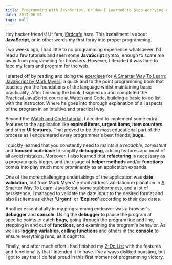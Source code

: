 ```yaml
---
title: Programming With JavaScript, Or How I Learned to Stop Worrying And Love The Debugger
date: 2017-06-01
tags: null
---
```


Hey <span class="main__body__content__span">hacker friends!</span> Ur fam; [l0rdcafe](mailto:me@l0rdcafe.com) here. This installment is about **JavaScript**, or in other words my first foray into proper programming.

Two weeks ago, I had little to no programming experience whatsoever. I'd read a few tutorials and seen some **JavaScript** syntax, enough to scare me away from programming for browsers. However, I decided it was time to face my fears and program for the web.

I started off by reading and doing the [exercises](http://asmarterwaytolearn.com/js/index-of-exercises.html) for [A Smarter Way To Learn: JavaScript by Mark Myers](http://www.asmarterwaytolearn.com/); a quick and to the point programming book that teaches you the foundations of the language whilst maintaining basic practicality. After finishing the book, I signed up and completed the [Practical JavaScript](https://watchandcode.com/p/practical-javascript) course at [Watch and Code,](https://watchandcode.com/) building a basic to-do list with the instructor. Where he goes into thorough explanation of all aspects of the program in an intuitive and practical way.

Beyond the [Watch and Code tutorial,](https://watchandcode.com/p/practical-javascript) I decided to implement some extra features to the application like **expired items, urgent items, item counters** and other **UI features.** That proved to be the most educational part of the process as I encountered every programmer's best friends; **bugs.**

I quickly learned that you constantly need to maintain a _readable, consistent_ and **focused codebase** to simplify **debugging**, adding features and most of all avoid mistakes. Moreover, I also learned that **refactoring** is necessary as a program gets bigger, and the usage of **helper methods** and/or **functions** comes into play much more prominently as an application expands.

One of the more challenging undertakings of the application was **date validation**, but from Mark Myers' e-mail address validation explanation in [A Smarter Way To Learn: JavaScript,](http://www.asmarterwaytolearn.com/) some stubbornness, and a lot of persistence, I managed to validate the date input to the desired format and also list items as either **'Urgent'** or **'Expired'** according to their due dates.

Another essential ally in my programming endeavor was a browser's **debugger** and **console**. Using the **debugger** to pause the program at specific points to catch **bugs,** going through the program line and line, stepping in and out of **functions,** and examining the program's behavior. As well as **logging variables, calling functions** and others in the **console** to ensure everything runs, as it ought to.

Finally, and after much effort I had finished my [2-Do List](#2-do) with the features and functionality that I intended it to have. I've always disliked boasting, but I got to say that I do feel proud in this first moment of programming victory.
